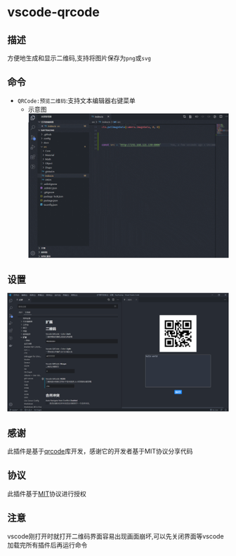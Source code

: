 # vscode-qrcode
## 描述
方便地生成和显示二维码,支持将图片保存为`png`或`svg`
## 命令
* `QRCode:预览二维码`:支持文本编辑器右键菜单
  * 示意图
  ![示意图](resource/show.gif)
## 设置
![设置](resource/setting.png)
## 感谢
此插件是基于[qrcode](https://www.npmjs.com/package/qrcode)库开发，感谢它的开发者基于MIT协议分享代码
## 协议
此插件基于[MIT](LICENSE)协议进行授权
## 注意
vscode刚打开时就打开二维码界面容易出现画面崩坏,可以先关闭界面等vscode加载完所有插件后再运行命令